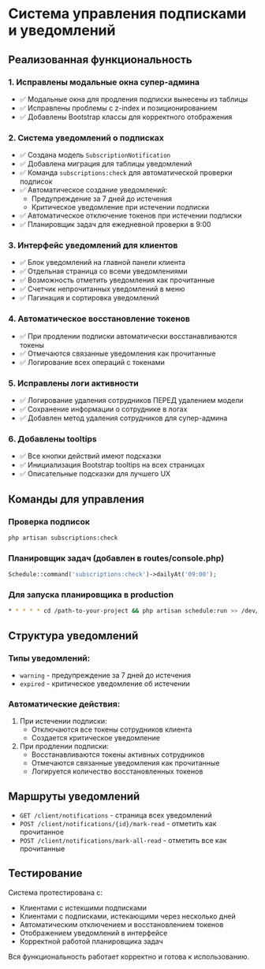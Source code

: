 # Система управления подписками и уведомлений

## Реализованная функциональность

### 1. Исправлены модальные окна супер-админа

-   ✅ Модальные окна для продления подписки вынесены из таблицы
-   ✅ Исправлены проблемы с z-index и позиционированием
-   ✅ Добавлены Bootstrap классы для корректного отображения

### 2. Система уведомлений о подписках

-   ✅ Создана модель `SubscriptionNotification`
-   ✅ Добавлена миграция для таблицы уведомлений
-   ✅ Команда `subscriptions:check` для автоматической проверки подписок
-   ✅ Автоматическое создание уведомлений:
    -   Предупреждение за 7 дней до истечения
    -   Критическое уведомление при истечении подписки
-   ✅ Автоматическое отключение токенов при истечении подписки
-   ✅ Планировщик задач для ежедневной проверки в 9:00

### 3. Интерфейс уведомлений для клиентов

-   ✅ Блок уведомлений на главной панели клиента
-   ✅ Отдельная страница со всеми уведомлениями
-   ✅ Возможность отметить уведомления как прочитанные
-   ✅ Счетчик непрочитанных уведомлений в меню
-   ✅ Пагинация и сортировка уведомлений

### 4. Автоматическое восстановление токенов

-   ✅ При продлении подписки автоматически восстанавливаются токены
-   ✅ Отмечаются связанные уведомления как прочитанные
-   ✅ Логирование всех операций с токенами

### 5. Исправлены логи активности

-   ✅ Логирование удаления сотрудников ПЕРЕД удалением модели
-   ✅ Сохранение информации о сотруднике в логах
-   ✅ Добавлен метод удаления сотрудников для супер-админа

### 6. Добавлены tooltips

-   ✅ Все кнопки действий имеют подсказки
-   ✅ Инициализация Bootstrap tooltips на всех страницах
-   ✅ Описательные подсказки для лучшего UX

## Команды для управления

### Проверка подписок

```bash
php artisan subscriptions:check
```

### Планировщик задач (добавлен в routes/console.php)

```php
Schedule::command('subscriptions:check')->dailyAt('09:00');
```

### Для запуска планировщика в production

```bash
* * * * * cd /path-to-your-project && php artisan schedule:run >> /dev/null 2>&1
```

## Структура уведомлений

### Типы уведомлений:

-   `warning` - предупреждение за 7 дней до истечения
-   `expired` - критическое уведомление об истечении

### Автоматические действия:

1. При истечении подписки:
    - Отключаются все токены сотрудников клиента
    - Создается критическое уведомление
2. При продлении подписки:
    - Восстанавливаются токены активных сотрудников
    - Отмечаются связанные уведомления как прочитанные
    - Логируется количество восстановленных токенов

## Маршруты уведомлений

-   `GET /client/notifications` - страница всех уведомлений
-   `POST /client/notifications/{id}/mark-read` - отметить как прочитанное
-   `POST /client/notifications/mark-all-read` - отметить все как прочитанные

## Тестирование

Система протестирована с:

-   Клиентами с истекшими подписками
-   Клиентами с подписками, истекающими через несколько дней
-   Автоматическим отключением и восстановлением токенов
-   Отображением уведомлений в интерфейсе
-   Корректной работой планировщика задач

Вся функциональность работает корректно и готова к использованию.
